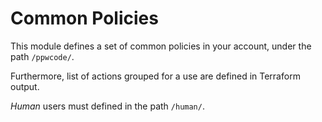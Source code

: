 # Common Policies

This module defines a set of common policies in your account, under the path `/ppwcode/`.

Furthermore, list of actions grouped for a use are defined in Terraform output.

_Human_ users must defined in the path `/human/`.
